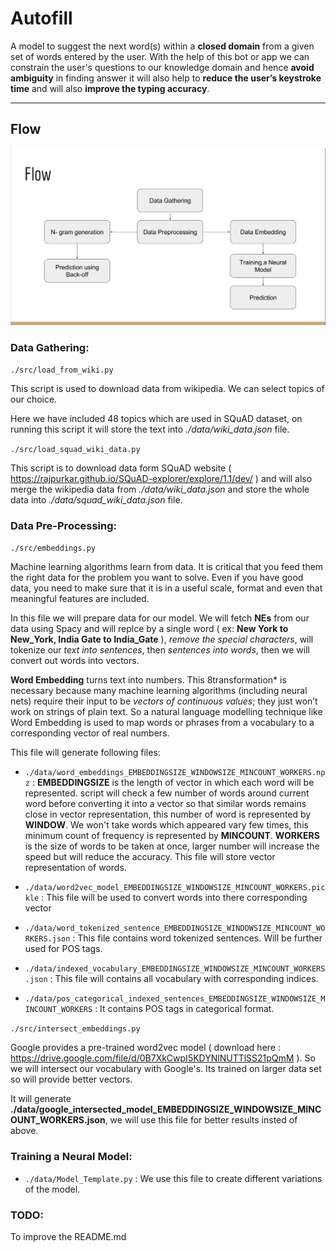 # Autofill

A model to suggest the next word(s) within a **closed domain** from a given set of words entered by the user. With the help of this bot or app we can constrain the user's questions to our knowledge domain and hence **avoid ambiguity** in finding answer it will also help to **reduce the user’s keystroke time** and will also **improve the typing accuracy**.
****
## Flow

![Flow Diagram](./images/Process.png)

 ### Data Gathering: ###
 
`./src/load_from_wiki.py`

 This script is used to download data from wikipedia. We can select topics of our choice.

 Here we have included 48 topics which are used in SQuAD dataset, on running this script it will store the text into *./data/wiki_data.json* file.

 `./src/load_squad_wiki_data.py`

 This script is to download data form SQuAD website ( https://rajpurkar.github.io/SQuAD-explorer/explore/1.1/dev/ ) and will also merge the wikipedia data from *./data/wiki_data.json* and store the whole data into *./data/squad_wiki_data.json* file.

 ### Data Pre-Processing: ###

 `./src/embeddings.py`

 Machine learning algorithms learn from data. It is critical that you feed them the right data for the problem you want to solve. Even if you have good data, you need to make sure that it is in a useful scale, format and even that meaningful features are included.

 In this file we will prepare data for our model. We will fetch **NEs** from our data using Spacy and will replce by a single word ( ex: **New York to New_York, India Gate to India_Gate** ), *remove the special characters*, will tokenize our *text into sentences*, then *sentences into words*, then we will convert out words into vectors.

 **Word Embedding** turns text into numbers. This 8transformation* is necessary because many machine learning algorithms (including neural nets) require their input to be *vectors of continuous values*; they just won’t work on strings of plain text.
 So a natural language modelling technique like Word Embedding is used to map words or phrases from a vocabulary to a corresponding vector of real numbers.

 This file will generate following files:
  - `./data/word_embeddings_EMBEDDINGSIZE_WINDOWSIZE_MINCOUNT_WORKERS.npz` :  **EMBEDDINGSIZE** is the length of vector in which each word will be represented. script will check a few number of words  around current word before converting it into a vector so that similar words remains close in vector representation, this number of word is represented by **WINDOW**. We won't take words which appeared vary few times, this minimum count of frequency is represented by **MINCOUNT**. **WORKERS** is the size of words to be taken at once, larger number will increase the speed but will reduce the accuracy. This file will store vector representation of words.
  
  - `./data/word2vec_model_EMBEDDINGSIZE_WINDOWSIZE_MINCOUNT_WORKERS.pickle` : This file will be used to convert words into there corresponding vector

  - `./data/word_tokenized_sentence_EMBEDDINGSIZE_WINDOWSIZE_MINCOUNT_WORKERS.json` : This file contains word tokenized sentences. Will be further used for POS tags.

  - `./data/indexed_vocabulary_EMBEDDINGSIZE_WINDOWSIZE_MINCOUNT_WORKERS.json` : This file will contains all vocabulary with corresponding indices.

  - `./data/pos_categorical_indexed_sentences_EMBEDDINGSIZE_WINDOWSIZE_MINCOUNT_WORKERS` : It contains POS tags in categorical format.

  `./src/intersect_embeddings.py`

  Google provides a pre-trained word2vec model (   download here : https://drive.google.com/file/d/0B7XkCwpI5KDYNlNUTTlSS21pQmM ). So we will intersect our vocabulary with Google's. Its trained on larger data set so will provide better vectors.

  It will generate **./data/google_intersected_model_EMBEDDINGSIZE_WINDOWSIZE_MINCOUNT_WORKERS.json**, we will use this file for better results insted of above.

 ### Training a Neural Model:

   - `./data/Model_Template.py` : We use this file to create different variations of the model.

### TODO:

To improve the README.md

